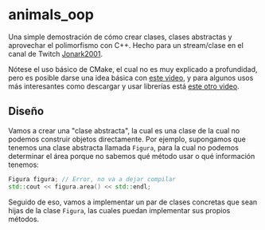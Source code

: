 # animals_oop

Una simple demostración de cómo crear clases, clases abstractas y aprovechar el polimorfismo con C++. Hecho para un stream/clase en el canal de Twitch [Jonark2001](https://www.twitch.tv/jonark2001).

Nótese el uso básico de CMake, el cual no es muy explicado a profundidad, pero es posible darse una idea básica con [este video](https://www.youtube.com/watch?v=V5AEKae4scU), y para algunos usos más interesantes como descargar y usar librerías está [este otro video](https://www.youtube.com/watch?v=fyOCdoesYYU).

## Diseño

Vamos a crear una "clase abstracta", la cual es una clase de la cual no podemos construir objetos directamente. Por ejemplo, supongamos que tenemos una clase abstracta llamada `Figura`, para la cual no podemos determinar el área porque no sabemos qué método usar o qué información tenemos:

```cpp
Figura figura; // Error, no va a dejar compilar
std::cout << figura.area() << std::endl;
```

Seguido de eso, vamos a implementar un par de clases concretas que sean hijas de la clase `Figura`, las cuales puedan implementar sus propios métodos.